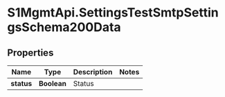 # S1MgmtApi.SettingsTestSmtpSettingsSchema200Data

## Properties
Name | Type | Description | Notes
------------ | ------------- | ------------- | -------------
**status** | **Boolean** | Status | 


